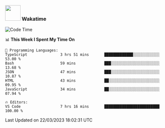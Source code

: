 ### <img src="https://media.giphy.com/media/VgCDAzcKvsR6OM0uWg/giphy.gif" width="50"> Wakatime

  <!--START_SECTION:waka-->
![Code Time](http://img.shields.io/badge/Code%20Time-1%2C325%20hrs%2046%20mins-blue)

📊 **This Week I Spent My Time On** 

```text
💬 Programming Languages: 
TypeScript               3 hrs 51 mins       █████████████░░░░░░░░░░░░   53.00 % 
Bash                     59 mins             ███░░░░░░░░░░░░░░░░░░░░░░   13.68 % 
JSON                     47 mins             ███░░░░░░░░░░░░░░░░░░░░░░   10.87 % 
HTML                     43 mins             ██░░░░░░░░░░░░░░░░░░░░░░░   09.95 % 
JavaScript               34 mins             ██░░░░░░░░░░░░░░░░░░░░░░░   07.94 % 

🔥 Editors: 
VS Code                  7 hrs 16 mins       █████████████████████████   100.00 % 
```


 Last Updated on 22/03/2023 18:02:31 UTC
<!--END_SECTION:waka-->
